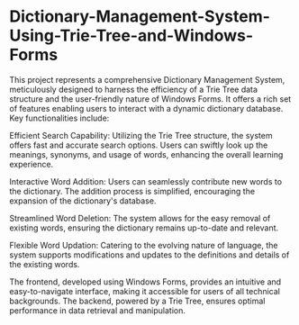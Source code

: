 # Dictionary-Management-System-Using-Trie-Tree-and-Windows-Forms
This project represents a comprehensive Dictionary Management System, meticulously designed to harness the efficiency of a Trie Tree data structure and the user-friendly nature of Windows Forms. It offers a rich set of features enabling users to interact with a dynamic dictionary database. Key functionalities include:

Efficient Search Capability: Utilizing the Trie Tree structure, the system offers fast and accurate search options. Users can swiftly look up the meanings, synonyms, and usage of words, enhancing the overall learning experience.

Interactive Word Addition: Users can seamlessly contribute new words to the dictionary. The addition process is simplified, encouraging the expansion of the dictionary's database.

Streamlined Word Deletion: The system allows for the easy removal of existing words, ensuring the dictionary remains up-to-date and relevant.

Flexible Word Updation: Catering to the evolving nature of language, the system supports modifications and updates to the definitions and details of the existing words.

The frontend, developed using Windows Forms, provides an intuitive and easy-to-navigate interface, making it accessible for users of all technical backgrounds. The backend, powered by a Trie Tree, ensures optimal performance in data retrieval and manipulation.

